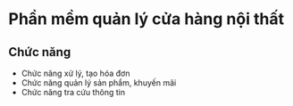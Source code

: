 # Phần mềm quản lý cửa hàng nội thất
## Chức năng
- Chức năng xử lý, tạo hóa đơn
- Chức năng quản lý sản phẩm, khuyến mãi
- Chức năng tra cứu thông tin
